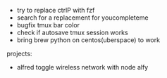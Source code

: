 - try to replace ctrlP with fzf
- search for a replacement for youcompleteme
- bugfix tmux bar color
- check if autosave tmux session works
- bring brew python on centos(uberspace) to work

projects:
- alfred toggle wireless network with node alfy
